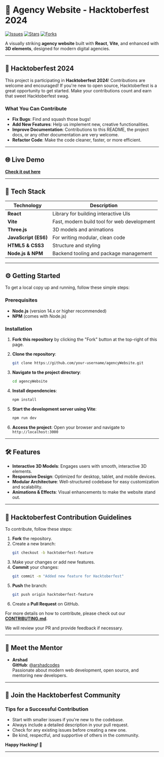 # 🎃 Agency Website - Hacktoberfest 2024

[![Issues](https://img.shields.io/github/issues/arshadcodes/agencyWebsite)](https://github.com/arshadcodes/agencyWebsite/issues)
[![Stars](https://img.shields.io/github/stars/arshadcodes/agencyWebsite)](https://github.com/arshadcodes/agencyWebsite/stargazers)
[![Forks](https://img.shields.io/github/forks/arshadcodes/agencyWebsite)](https://github.com/arshadcodes/agencyWebsite/network/members)

A visually striking **agency website** built with **React**, **Vite**, and enhanced with **3D elements**, designed for modern digital agencies.

---

## 🎉 Hacktoberfest 2024

This project is participating in **Hacktoberfest 2024**! Contributions are welcome and encouraged! If you're new to open source, Hacktoberfest is a great opportunity to get started. Make your contributions count and earn that sweet Hacktoberfest swag.

### What You Can Contribute

- **Fix Bugs**: Find and squash those bugs!
- **Add New Features**: Help us implement new, creative functionalities.
- **Improve Documentation**: Contributions to this README, the project docs, or any other documentation are very welcome.
- **Refactor Code**: Make the code cleaner, faster, or more efficient.

---

## 🌐 Live Demo
[**Check it out here**](https://your-live-demo-url.com)

---

## 🚀 Tech Stack

| Technology           | Description                                 |
| -------------------- | ------------------------------------------- |
| **React**            | Library for building interactive UIs        |
| **Vite**             | Fast, modern build tool for web development |
| **Three.js**         | 3D models and animations                    |
| **JavaScript (ES6)** | For writing modular, clean code             |
| **HTML5 & CSS3**     | Structure and styling                       |
| **Node.js & NPM**    | Backend tooling and package management      |

---

## ⚙️ Getting Started

To get a local copy up and running, follow these simple steps:

### Prerequisites
- **Node.js** (version 14.x or higher recommended)
- **NPM** (comes with Node.js)

### Installation

1. **Fork this repository** by clicking the "Fork" button at the top-right of this page.

2. **Clone the repository**:
    ```bash
    git clone https://github.com/your-username/agencyWebsite.git
    ```

3. **Navigate to the project directory**:
    ```bash
    cd agencyWebsite
    ```

4. **Install dependencies**:
    ```bash
    npm install
    ```

5. **Start the development server using Vite**:
    ```bash
    npm run dev
    ```

6. **Access the project**:
    Open your browser and navigate to `http://localhost:3000`

---

## 🛠 Features

- **Interactive 3D Models**: Engages users with smooth, interactive 3D elements.
- **Responsive Design**: Optimized for desktop, tablet, and mobile devices.
- **Modular Architecture**: Well-structured codebase for easy customization and scalability.
- **Animations & Effects**: Visual enhancements to make the website stand out.

---

## 🎯 Hacktoberfest Contribution Guidelines

To contribute, follow these steps:

1. **Fork** the repository.
2. Create a new branch:
    ```bash
    git checkout -b hacktoberfest-feature
    ```
3. Make your changes or add new features.
4. **Commit** your changes:
    ```bash
    git commit -m "Added new feature for Hacktoberfest"
    ```
5. **Push** the branch:
    ```bash
    git push origin hacktoberfest-feature
    ```
6. Create a **Pull Request** on GitHub.

For more details on how to contribute, please check out our [**CONTRIBUTING.md**](https://github.com/arshadcodes/agencyWebsite/blob/main/CONTRIBUTING.md).

We will review your PR and provide feedback if necessary.

---

## 👥 Meet the Mentor

- **Arshad**  
  **GitHub**: [@arshadcodes](https://github.com/arshadcodes)  
  Passionate about modern web development, open source, and mentoring new developers.

---

## 🤝 Join the Hacktoberfest Community

### Tips for a Successful Contribution

- Start with smaller issues if you're new to the codebase.
- Always include a detailed description in your pull request.
- Check for any existing issues before creating a new one.
- Be kind, respectful, and supportive of others in the community.

**Happy Hacking! 🎃**

---